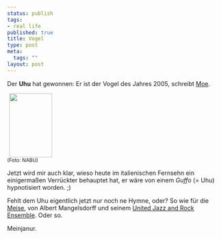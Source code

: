 ```yaml
--- 
status: publish
tags: 
- real life
published: true
title: Vogel
type: post
meta: 
  tags: ""
layout: post
---
```

<p>Der <b>Uhu</b> hat gewonnen: Er ist der Vogel des Jahres 2005, schreibt <a target="_BLANK" href="http://weblog.plasticthinking.org/item/2004/10/12/vogel-des-jahres-2005" title="http://weblog.plasticthinking.org/item/2004/10/12/vogel-des-jahres-2005" onmouseover="window.status='http://weblog.plasticthinking.org/item/2004/10/12/vogel-des-jahres-2005';return true;" onmouseout="window.status='';return true;">Moe</a>.</p>

<p><a href='a'><img width="100" height="150" border="0" hspace="5" src="/wp-content/olduploads/einmalig/uhu-klein.jpg" alt=""  /></a><br />
<sup>(Foto: NABU)</sup></p>

<p>Jetzt wird mir auch klar, wieso heute im italienischen Fernsehn ein einigermaßen Verrückter behauptet hat, er wäre von einem <i>Guffo</i> (= Uhu) hypnotisiert worden. ;)</p>

<p>Fehlt dem Uhu eigentlich jetzt nur noch ne Hymne, oder? So wie für die <a target="_BLANK" href="http://www.nmz.de/nmz/2003/02/pop-regensburg.shtml" title="http://www.nmz.de/nmz/2003/02/pop-regensburg.shtml" onmouseover="window.status='http://www.nmz.de/nmz/2003/02/pop-regensburg.shtml';return true;" onmouseout="window.status='';return true;">Meise</a>, von Albert Mangelsdorff und seinem  <a target="_BLANK" href="http://www.ujre.net/" title="http://www.ujre.net/" onmouseover="window.status='http://www.ujre.net/';return true;" onmouseout="window.status='';return true;">United Jazz and Rock Ensemble</a>. Oder so.</p>

<p>Meinjanur.</p>
